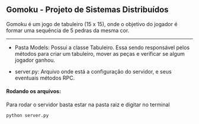 ## Gomoku - Projeto de Sistemas Distribuídos

Gomoku é um jogo de tabuleiro (15 x 15), onde o objetivo do jogador é formar uma sequência de 5 pedras da mesma cor.

---
- Pasta Models: Possui a classe Tabuleiro. Essa sendo responsável pelos métodos para criar um tabuleiro, mover as peças e verificar se algum jogador ganhou.

- server.py: Arquivo onde está a configuração do servidor, e seus eventuais métodos RPC.

#### Rodando os arquivos:
Para rodar o servidor basta estar na pasta raiz e digitar no terminal
``` bash
python server.py 
```
